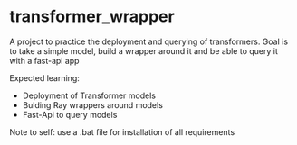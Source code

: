 # transformer_wrapper
A project to practice the deployment and querying of transformers. Goal is to take a simple model, build a wrapper around it and be able to query it with a fast-api app


Expected learning:
* Deployment of Transformer models
* Bulding Ray wrappers around models
* Fast-Api to query models

Note to self: use a .bat file for installation of all requirements